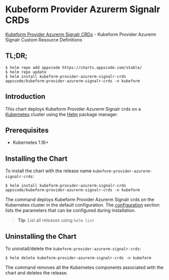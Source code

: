 # Kubeform Provider Azurerm Signalr CRDs

[Kubeform Provider Azurerm Signalr CRDs](https://github.com/kubeform) - Kubeform Provider Azurerm Signalr Custom Resource Definitions

## TL;DR;

```console
$ helm repo add appscode https://charts.appscode.com/stable/
$ helm repo update
$ helm install kubeform-provider-azurerm-signalr-crds appscode/kubeform-provider-azurerm-signalr-crds -n kubeform
```

## Introduction

This chart deploys Kubeform Provider Azurerm Signalr crds on a [Kubernetes](http://kubernetes.io) cluster using the [Helm](https://helm.sh) package manager.

## Prerequisites

- Kubernetes 1.16+

## Installing the Chart

To install the chart with the release name `kubeform-provider-azurerm-signalr-crds`:

```console
$ helm install kubeform-provider-azurerm-signalr-crds appscode/kubeform-provider-azurerm-signalr-crds -n kubeform
```

The command deploys Kubeform Provider Azurerm Signalr crds on the Kubernetes cluster in the default configuration. The [configuration](#configuration) section lists the parameters that can be configured during installation.

> **Tip**: List all releases using `helm list`

## Uninstalling the Chart

To uninstall/delete the `kubeform-provider-azurerm-signalr-crds`:

```console
$ helm delete kubeform-provider-azurerm-signalr-crds -n kubeform
```

The command removes all the Kubernetes components associated with the chart and deletes the release.


